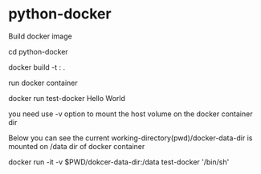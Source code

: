 # python-docker

Build docker image 

cd python-docker

docker build -t <app-name>:<tag> .

run docker container

docker run test-docker
Hello World


you need use -v option to mount the host volume on the docker container dir 

Below you can see the current working-directory(pwd)/docker-data-dir is mounted on /data dir of docker container

docker run -it -v $PWD/dokcer-data-dir:/data test-docker '/bin/sh'
